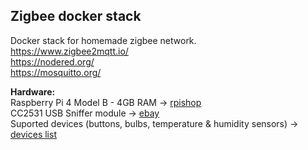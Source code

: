 ## Zigbee docker stack

Docker stack for homemade zigbee network.  
https://www.zigbee2mqtt.io/  
https://nodered.org/  
https://mosquitto.org/  

<b>Hardware:</b>  
Raspberry Pi 4 Model B - 4GB RAM -> [rpishop](https://rpishop.cz/raspberry-pi-4b/1598-raspberry-pi-4-model-b-4gb-ram-765756931182.html)  
CC2531 USB Sniffer module -> [ebay](https://www.ebay.com/sch/i.html?_from=R40&_trksid=m570.l1313&_nkw=CC2531&_sacat=0)  
Suported devices (buttons, bulbs, temperature & humidity sensors) -> [devices list](https://www.zigbee2mqtt.io/information/supported_devices.html)